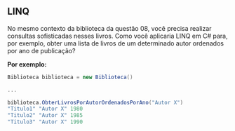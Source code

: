 ## LINQ

No mesmo contexto da biblioteca da questão 08, você precisa realizar consultas sofisticadas nesses livros. Como você aplicaria LINQ em C# para, por exemplo, obter uma lista de livros de um determinado autor ordenados por ano de publicação?

**Por exemplo:**

```csharp
Biblioteca biblioteca = new Biblioteca()

...

biblioteca.ObterLivrosPorAutorOrdenadosPorAno("Autor X")
"Titulo1" "Autor X" 1980
"Titulo2" "Autor X" 1985
"Titulo3" "Autor X" 1990
```